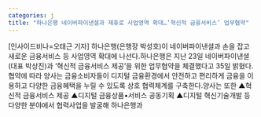 ```yaml
---
categories: j
title: "하나은행 네이버파이낸셜과 제휴로 사업영역 확대…‘혁신적 금융서비스’ 업무협약"
---
```

[인사이드비나=오태근 기자] 하나은행(은행장 박성호)이 네이버파이낸셜과 손을 잡고 새로운 금융서비스 등 사업영역 확대에 나선다.하나은행은 지난 23일 네이버파이낸셜(대표 박상진)과 ‘혁신적 금융서비스 제공’을 위한 업무협약을 체결했다고 35일 밝혔다.협약에 따라 양사는 금융소비자들이 디지털 금융환경에서 안전하고 편리하게 금융을 이용하고 다양한 금융혜택을 누릴 수 있도록 상호 협력체계를 구축한다.양사는 또한 ▲혁신적 금융서비스 제공 ▲디지털 금융상품•서비스 공동기획 ▲디지털 혁신기술개발 등 다양한 분야에서 협력사업을 발굴해 하나은행과